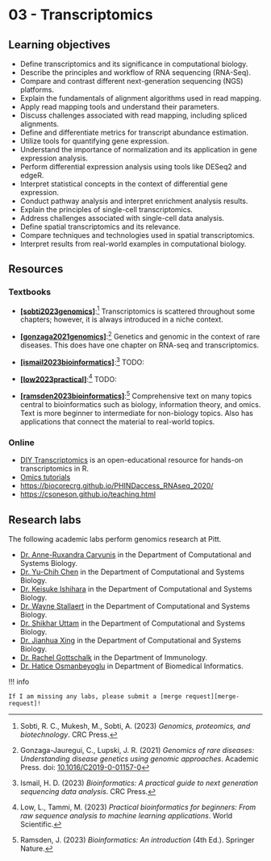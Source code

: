 # 03 - Transcriptomics

## Learning objectives

-   Define transcriptomics and its significance in computational biology.
-   Describe the principles and workflow of RNA sequencing (RNA-Seq).
-   Compare and contrast different next-generation sequencing (NGS) platforms.
-   Explain the fundamentals of alignment algorithms used in read mapping.
-   Apply read mapping tools and understand their parameters.
-   Discuss challenges associated with read mapping, including spliced alignments.
-   Define and differentiate metrics for transcript abundance estimation.
-   Utilize tools for quantifying gene expression.
-   Understand the importance of normalization and its application in gene expression analysis.
-   Perform differential expression analysis using tools like DESeq2 and edgeR.
-   Interpret statistical concepts in the context of differential gene expression.
-   Conduct pathway analysis and interpret enrichment analysis results.
-   Explain the principles of single-cell transcriptomics.
-   Address challenges associated with single-cell data analysis.
-   Define spatial transcriptomics and its relevance.
-   Compare techniques and technologies used in spatial transcriptomics.
-   Interpret results from real-world examples in computational biology.

## Resources

### Textbooks

-   [**[sobti2023genomics]**](https://www.routledge.com/Bioinformatics-and-Computational-Biology-Technological-Advancements-Applications/Singh-Saini-Comar-Junior/p/book/9781032361581):[^1] Transcriptomics is scattered throughout some chapters; however, it is always introduced in a niche context.

-   [**[gonzaga2021genomics]**](https://doi.org/https://doi.org/10.1016/C2019-0-01157-0):[^2] Genetics and genomic in the context of rare diseases.
    This does have one chapter on RNA-seq and transcriptomics.

-   [**[ismail2023bioinformatics]**](https://doi.org/10.1002/9781119698005):[^3] TODO:

-   [**[low2023practical]**](https://www.worldscientific.com/worldscibooks/10.1142/12908):[^4] TODO:

-   [**[ramsden2023bioinformatics]**](https://link.springer.com/book/10.1007/978-3-030-45607-8):[^5] Comprehensive text on many topics central to bioinformatics such as biology, information theory, and omics.
    Text is more beginner to intermediate for non-biology topics.
    Also has applications that connect the material to real-world topics.

### Online

-   [DIY Transcriptomics](https://diytranscriptomics.com/) is an open-educational resource for hands-on transcriptomics in R.
-   [Omics tutorials](https://omicstutorials.com/)
-   https://biocorecrg.github.io/PHINDaccess_RNAseq_2020/
-   https://csoneson.github.io/teaching.html

## Research labs

The following academic labs perform genomics research at Pitt.

-   [Dr. Anne-Ruxandra Carvunis](https://carvunislab.csb.pitt.edu/) in the Department of Computational and Systems Biology.
-   [Dr. Yu-Chih Chen](https://www.ycchenlab.org/) in the Department of Computational and Systems Biology.
-   [Dr. Keisuke Ishihara](https://keisukeishihara.mystrikingly.com/) in the Department of Computational and Systems Biology.
-   [Dr. Wayne Stallaert](https://www.stallaertlab.com/) in the Department of Computational and Systems Biology.
-   [Dr. Shikhar Uttam](https://www.uttamlab.com/) in the Department of Computational and Systems Biology.
-   [Dr. Jianhua Xing](https://www.csb.pitt.edu/Faculty/xing/) in the Department of Computational and Systems Biology.
-   [Dr. Rachel Gottschalk](https://gottschalklab.com/) in the Department of Immunology.
-   [Dr. Hatice Osmanbeyoglu](https://www.osmanbeyoglulab.com/) in Department of Biomedical Informatics.

!!! info

    If I am missing any labs, please submit a [merge request][merge-request]!

<!-- LINKS -->

[merge-request]: https://gitlab.com/oasci/courses/pitt/biosc1540-2024s/-/merge_requests

[^1]: Sobti, R. C., Mukesh, M., Sobti, A. (2023) *Genomics, proteomics, and biotechnology*. CRC Press.
[^2]: Gonzaga-Jauregui, C., Lupski, J. R. (2021) *Genomics of rare diseases: Understanding disease genetics using genomic approaches*. Academic Press. doi: [10.1016/C2019-0-01157-0](https://doi.org/https://doi.org/10.1016/C2019-0-01157-0)
[^3]: Ismail, H. D. (2023) *Bioinformatics: A practical guide to next generation sequencing data analysis*. CRC Press.
[^4]: Low, L., Tammi, M. (2023) *Practical bioinformatics for beginners: From raw sequence analysis to machine learning applications*. World Scientific.
[^5]: Ramsden, J. (2023) *Bioinformatics: An introduction* (4th Ed.). Springer Nature.
